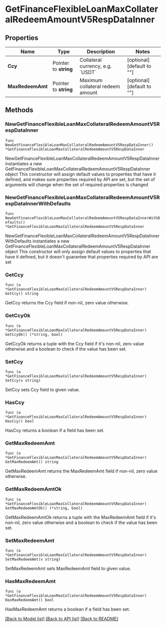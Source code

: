 # GetFinanceFlexibleLoanMaxCollateralRedeemAmountV5RespDataInner

## Properties

Name | Type | Description | Notes
------------ | ------------- | ------------- | -------------
**Ccy** | Pointer to **string** | Collateral currency, e.g. &#x60;USDT&#x60; | [optional] [default to ""]
**MaxRedeemAmt** | Pointer to **string** | Maximum collateral redeem amount | [optional] [default to ""]

## Methods

### NewGetFinanceFlexibleLoanMaxCollateralRedeemAmountV5RespDataInner

`func NewGetFinanceFlexibleLoanMaxCollateralRedeemAmountV5RespDataInner() *GetFinanceFlexibleLoanMaxCollateralRedeemAmountV5RespDataInner`

NewGetFinanceFlexibleLoanMaxCollateralRedeemAmountV5RespDataInner instantiates a new GetFinanceFlexibleLoanMaxCollateralRedeemAmountV5RespDataInner object
This constructor will assign default values to properties that have it defined,
and makes sure properties required by API are set, but the set of arguments
will change when the set of required properties is changed

### NewGetFinanceFlexibleLoanMaxCollateralRedeemAmountV5RespDataInnerWithDefaults

`func NewGetFinanceFlexibleLoanMaxCollateralRedeemAmountV5RespDataInnerWithDefaults() *GetFinanceFlexibleLoanMaxCollateralRedeemAmountV5RespDataInner`

NewGetFinanceFlexibleLoanMaxCollateralRedeemAmountV5RespDataInnerWithDefaults instantiates a new GetFinanceFlexibleLoanMaxCollateralRedeemAmountV5RespDataInner object
This constructor will only assign default values to properties that have it defined,
but it doesn't guarantee that properties required by API are set

### GetCcy

`func (o *GetFinanceFlexibleLoanMaxCollateralRedeemAmountV5RespDataInner) GetCcy() string`

GetCcy returns the Ccy field if non-nil, zero value otherwise.

### GetCcyOk

`func (o *GetFinanceFlexibleLoanMaxCollateralRedeemAmountV5RespDataInner) GetCcyOk() (*string, bool)`

GetCcyOk returns a tuple with the Ccy field if it's non-nil, zero value otherwise
and a boolean to check if the value has been set.

### SetCcy

`func (o *GetFinanceFlexibleLoanMaxCollateralRedeemAmountV5RespDataInner) SetCcy(v string)`

SetCcy sets Ccy field to given value.

### HasCcy

`func (o *GetFinanceFlexibleLoanMaxCollateralRedeemAmountV5RespDataInner) HasCcy() bool`

HasCcy returns a boolean if a field has been set.

### GetMaxRedeemAmt

`func (o *GetFinanceFlexibleLoanMaxCollateralRedeemAmountV5RespDataInner) GetMaxRedeemAmt() string`

GetMaxRedeemAmt returns the MaxRedeemAmt field if non-nil, zero value otherwise.

### GetMaxRedeemAmtOk

`func (o *GetFinanceFlexibleLoanMaxCollateralRedeemAmountV5RespDataInner) GetMaxRedeemAmtOk() (*string, bool)`

GetMaxRedeemAmtOk returns a tuple with the MaxRedeemAmt field if it's non-nil, zero value otherwise
and a boolean to check if the value has been set.

### SetMaxRedeemAmt

`func (o *GetFinanceFlexibleLoanMaxCollateralRedeemAmountV5RespDataInner) SetMaxRedeemAmt(v string)`

SetMaxRedeemAmt sets MaxRedeemAmt field to given value.

### HasMaxRedeemAmt

`func (o *GetFinanceFlexibleLoanMaxCollateralRedeemAmountV5RespDataInner) HasMaxRedeemAmt() bool`

HasMaxRedeemAmt returns a boolean if a field has been set.


[[Back to Model list]](../README.md#documentation-for-models) [[Back to API list]](../README.md#documentation-for-api-endpoints) [[Back to README]](../README.md)


